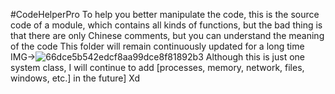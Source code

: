 #CodeHelperPro
To help you better manipulate the code, this is the source code of a module, which contains all kinds of functions, but the bad thing is that there are only Chinese comments, but you can understand the meaning of the code
This folder will remain continuously updated for a long time
IMG->![66dce5b542edcf8aa99dce8f81892b3](https://github.com/NevereverHave/CodeHelperPro/assets/148451702/a37c65bd-ce63-49db-afea-19e8deed89f4)
Although this is just one system class, I will continue to add [processes, memory, network, files, windows, etc.] in the future] Xd
